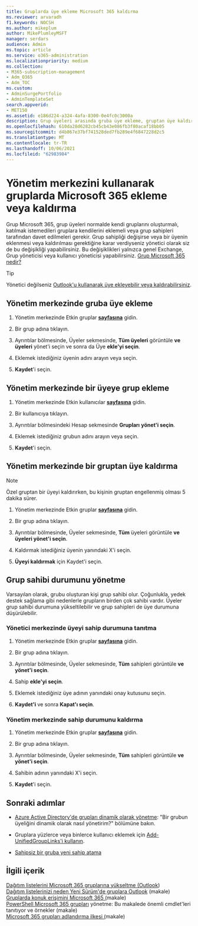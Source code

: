 ```yaml
---
title: Gruplarda üye ekleme Microsoft 365 kaldırma
ms.reviewer: arvaradh
f1.keywords: NOCSH
ms.author: mikeplum
author: MikePlumleyMSFT
manager: serdars
audience: Admin
ms.topic: article
ms.service: o365-administration
ms.localizationpriority: medium
ms.collection:
- M365-subscription-management
- Adm_O365
- Adm_TOC
ms.custom:
- AdminSurgePortfolio
- AdminTemplateSet
search.appverid:
- MET150
ms.assetid: e186d224-a324-4afa-8300-0e4fc0c3000a
description: Grup üyeleri arasında gruba üye ekleme, gruptan üye kaldırma ve grup sahibi durumunu yönetme hakkında bilgi Microsoft 365 yönetim merkezi.
ms.openlocfilehash: 610da28d6282cb45cb43e086fb3f80acaf18bb05
ms.sourcegitcommit: d4b867e37bf741528ded7fb289e4f6847228d2c5
ms.translationtype: MT
ms.contentlocale: tr-TR
ms.lasthandoff: 10/06/2021
ms.locfileid: "62983984"
---
```

# <a name="add-or-remove-members-from-microsoft-365-groups-using-the-admin-center"></a>Yönetim merkezini kullanarak gruplarda Microsoft 365 ekleme veya kaldırma

Grup Microsoft 365, grup üyeleri normalde kendi gruplarını oluşturmalı, katılmak istemedileri gruplara kendilerini eklemeli veya grup sahipleri tarafından davet edilmeleri gerekir. Grup sahipliği değişirse veya bir üyenin eklenmesi veya kaldırılması gerektiğine karar verdiyseniz yönetici olarak siz de bu değişikliği yapabilirsiniz. Bu değişiklikleri yalnızca genel Exchange, Grup yöneticisi veya kullanıcı yöneticisi yapabilirsiniz. [Grup Microsoft 365 nedir?](https://support.microsoft.com/office/b565caa1-5c40-40ef-9915-60fdb2d97fa2)

> [!TIP]
> Yönetici değilseniz [Outlook'u kullanarak üye ekleyebilir veya kaldırabilirsiniz](https://support.microsoft.com/office/3b650f4a-5c9b-4f94-a1bb-0cca4b1091de).
  
## <a name="add-a-member-to-a-group-in-the-admin-center"></a>Yönetim merkezinde gruba üye ekleme

1. Yönetim merkezinde Etkin gruplar [**sayfasına**](https://admin.microsoft.com/Adminportal/Home?#/groups) gidin.  

2. Bir grup adına tıklayın.

3. Ayrıntılar bölmesinde, Üyeler sekmesinde, **Tüm üyeleri** görüntüle **ve üyeleri** yönet'i seçin ve sonra da Üye **ekle'yi seçin**.

4. Eklemek istediğiniz üyenin adını arayın veya seçin.

5. **Kaydet**'i seçin.

## <a name="add-a-group-to-a-member-in-the-admin-center"></a>Yönetim merkezinde bir üyeye grup ekleme

1. Yönetim merkezinde Etkin kullanıcılar [**sayfasına**](https://admin.microsoft.com/Adminportal/Home?#/users) gidin.  

2. Bir kullanıcıya tıklayın.

3. Ayrıntılar bölmesindeki Hesap sekmesinde **Grupları** **yönet'i seçin**.

4. Eklemek istediğiniz grubun adını arayın veya seçin.

5. **Kaydet**'i seçin.

## <a name="remove-a-member-from-a-group-in-the-admin-center"></a>Yönetim merkezinde bir gruptan üye kaldırma

> [!NOTE]
> Özel gruptan bir üyeyi kaldırırken, bu kişinin gruptan engellenmiş olması 5 dakika sürer.

1. Yönetim merkezinde Etkin gruplar [**sayfasına**](https://admin.microsoft.com/Adminportal/Home?#/groups) gidin.  

2. Bir grup adına tıklayın.

3. Ayrıntılar bölmesinde, Üyeler sekmesinde, **Tüm** üyeleri görüntüle **ve üyeleri yönet'i seçin**.

4. Kaldırmak istediğiniz üyenin yanındaki X'i seçin.

5. **Üyeyi kaldırmak** için Kaydet'i seçin.

## <a name="manage-group-owner-status"></a>Grup sahibi durumunu yönetme

Varsayılan olarak, grubu oluşturan kişi grup sahibi olur. Çoğunlukla, yedek destek sağlama gibi nedenlerle grupların birden çok sahibi vardır. Üyeler grup sahibi durumuna yükseltilebilir ve grup sahipleri de üye durumuna düşürülebilir.
  
### <a name="promote-a-member-to-owner-status-in-the-admin-center"></a>Yönetici merkezinde üyeyi sahip durumuna tanıtma

1. Yönetim merkezinde Etkin gruplar [**sayfasına**](https://admin.microsoft.com/Adminportal/Home?#/groups) gidin.  

2. Bir grup adına tıklayın.

3. Ayrıntılar bölmesinde, Üyeler sekmesinde, **Tüm** sahipleri görüntüle **ve yönet'i seçin**.

4. Sahip **ekle'yi seçin**.

5. Eklemek istediğiniz üye adının yanındaki onay kutusunu seçin.

6. **Kaydet'i** ve sonra **Kapat'ı seçin**.

### <a name="remove-owner-status-in-the-admin-center"></a>Yönetim merkezinde sahip durumunu kaldırma

1. Yönetim merkezinde Etkin gruplar [**sayfasına**](https://admin.microsoft.com/Adminportal/Home?#/groups) gidin.  

2. Bir grup adına tıklayın.

3. Ayrıntılar bölmesinde, Üyeler sekmesinde, **Tüm** sahipleri görüntüle **ve yönet'i seçin**.

4. Sahibin adının yanındaki X'i seçin.

5. **Kaydet**'i seçin.

## <a name="next-steps"></a>Sonraki adımlar

- [Azure Active Directory'de grupları dinamik olarak yönetme](/azure/active-directory/fundamentals/active-directory-groups-create-azure-portal): "Bir grubun üyeliğini dinamik olarak nasıl yönetirim?" bölümüne bakın.

- Gruplara yüzlerce veya binlerce kullanıcı eklemek için [Add-UnifiedGroupLinks'i kullanın](/powershell/module/exchange/add-unifiedgrouplinks).

- [Sahipsiz bir gruba yeni sahip atama](https://support.microsoft.com/office/86bb3db6-8857-45d1-95c8-f6d540e45732)

## <a name="related-content"></a>İlgili içerik

[Dağıtım listelerini Microsoft 365 gruplarına yükseltme (Outlook](../manage/upgrade-distribution-lists.md))\
[Dağıtım listelerinizi neden Yeni Sürüm'de gruplara Outlook](https://support.microsoft.com/office/7fb3d880-593b-4909-aafa-950dd50ce188) (makale)\
[Gruplarda konuk erişimini Microsoft 365 (](manage-guest-access-in-groups.md)makale)\
[PowerShell Microsoft 365 grupları](../../enterprise/manage-microsoft-365-groups-with-powershell.md) yönetme: Bu makalede önemli cmdlet'leri tanıtıyor ve örnekler (makale)\
[Microsoft 365 grupları adlandırma ilkesi (](../../solutions/groups-naming-policy.md)makale)